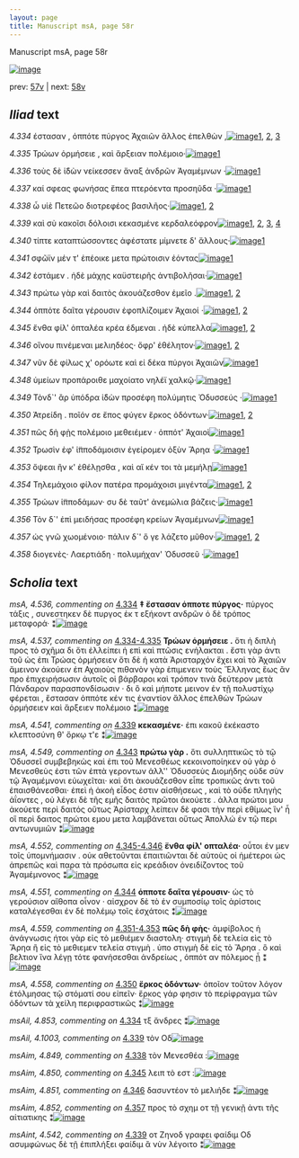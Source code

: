 ```yaml
---
layout: page
title: Manuscript msA, page 58r
---
```


Manuscript msA, page 58r

[![image](http://www.homermultitext.org/iipsrv?OBJ=IIP,1.0&FIF=/project/homer/pyramidal/deepzoom/hmt/vaimg/2017a/VA058RN_0059.tif&WID=100&CVT=JPEG)](http://www.homermultitext.org/ict2/?urn=urn:cite2:hmt:vaimg.2017a:VA058RN_0059)

prev:  [57v](../57v/) | next:  [58v](../58v/)

## *Iliad* text

*4.334* <a id="4.334"/> έστασαν , ὁππότε πύργος Ἀχαιῶν ἄλλος ἐπελθὼν ,[![image](http://www.homermultitext.org/iipsrv?OBJ=IIP,1.0&FIF=/project/homer/pyramidal/deepzoom/hmt/vaimg/2017a/VA058RN_0059.tif&RGN=0.1772,0.2119,0.4344,0.0368&WID=1000&CVT=JPEG)](http://www.homermultitext.org/ict2/?urn=urn:cite2:hmt:vaimg.2017a:VA058RN_0059@0.1772,0.2119,0.4344,0.0368)[1](#msA_4.536), [2](#msA_4.784), [3](#msAil_4.853)

*4.335* <a id="4.335"/> Τρώων ὁρμήσειε , καὶ ἄρξειαν πολέμοιο·[![image](http://www.homermultitext.org/iipsrv?OBJ=IIP,1.0&FIF=/project/homer/pyramidal/deepzoom/hmt/vaimg/2017a/VA058RN_0059.tif&RGN=0.1772,0.2352,0.3804,0.0368&WID=1000&CVT=JPEG)](http://www.homermultitext.org/ict2/?urn=urn:cite2:hmt:vaimg.2017a:VA058RN_0059@0.1772,0.2352,0.3804,0.0368)[1](#msA_4.784)

*4.336* <a id="4.336"/> τοὺς δὲ ἰ̈δὼν νείκεσσεν ἄναξ ἀνδρῶν Ἀγαμέμνων ·[![image](http://www.homermultitext.org/iipsrv?OBJ=IIP,1.0&FIF=/project/homer/pyramidal/deepzoom/hmt/vaimg/2017a/VA058RN_0059.tif&RGN=0.1782,0.2547,0.4284,0.0368&WID=1000&CVT=JPEG)](http://www.homermultitext.org/ict2/?urn=urn:cite2:hmt:vaimg.2017a:VA058RN_0059@0.1782,0.2547,0.4284,0.0368)[1](#msA_4.784)

*4.337* <a id="4.337"/> καί σφεας φωνήσας ἔπεα πτερόεντα προσηῦδα ·[![image](http://www.homermultitext.org/iipsrv?OBJ=IIP,1.0&FIF=/project/homer/pyramidal/deepzoom/hmt/vaimg/2017a/VA058RN_0059.tif&RGN=0.1822,0.2712,0.4364,0.0361&WID=1000&CVT=JPEG)](http://www.homermultitext.org/ict2/?urn=urn:cite2:hmt:vaimg.2017a:VA058RN_0059@0.1822,0.2712,0.4364,0.0361)[1](#msA_4.784)

*4.338* <a id="4.338"/> ὦ υἱὲ Πετεῶο διοτρεφέος βασιλῆος·[![image](http://www.homermultitext.org/iipsrv?OBJ=IIP,1.0&FIF=/project/homer/pyramidal/deepzoom/hmt/vaimg/2017a/VA058RN_0059.tif&RGN=0.1762,0.29,0.3343,0.0361&WID=1000&CVT=JPEG)](http://www.homermultitext.org/ict2/?urn=urn:cite2:hmt:vaimg.2017a:VA058RN_0059@0.1762,0.29,0.3343,0.0361)[1](#msA_4.784), [2](#msAim_4.849)

*4.339* <a id="4.339"/> καὶ σὺ κακοῖσι δόλοισι κεκασμένε κερδαλεόφρον[![image](http://www.homermultitext.org/iipsrv?OBJ=IIP,1.0&FIF=/project/homer/pyramidal/deepzoom/hmt/vaimg/2017a/VA058RN_0059.tif&RGN=0.1722,0.3088,0.4414,0.0361&WID=1000&CVT=JPEG)](http://www.homermultitext.org/ict2/?urn=urn:cite2:hmt:vaimg.2017a:VA058RN_0059@0.1722,0.3088,0.4414,0.0361)[1](#msA_4.784), [2](#msA_4.541), [3](#msAil_4.1003), [4](#msAint_4.542)

*4.340* <a id="4.340"/> τίπτε καταπτώσσοντες ἀφέστατε μίμνετε δ' ἄλλους·[![image](http://www.homermultitext.org/iipsrv?OBJ=IIP,1.0&FIF=/project/homer/pyramidal/deepzoom/hmt/vaimg/2017a/VA058RN_0059.tif&RGN=0.1772,0.3291,0.4154,0.0346&WID=1000&CVT=JPEG)](http://www.homermultitext.org/ict2/?urn=urn:cite2:hmt:vaimg.2017a:VA058RN_0059@0.1772,0.3291,0.4154,0.0346)[1](#msA_4.784)

*4.341* <a id="4.341"/> σφῶϊν μέν τ' ἐπέοικε μετα πρώτοισιν ἐόντας[![image](http://www.homermultitext.org/iipsrv?OBJ=IIP,1.0&FIF=/project/homer/pyramidal/deepzoom/hmt/vaimg/2017a/VA058RN_0059.tif&RGN=0.1792,0.3456,0.4024,0.0346&WID=1000&CVT=JPEG)](http://www.homermultitext.org/ict2/?urn=urn:cite2:hmt:vaimg.2017a:VA058RN_0059@0.1792,0.3456,0.4024,0.0346)[1](#msA_4.784)

*4.342* <a id="4.342"/> ἑστάμεν . ἠδὲ μάχης καϋστειρῆς ἀντιβολῆσαι·[![image](http://www.homermultitext.org/iipsrv?OBJ=IIP,1.0&FIF=/project/homer/pyramidal/deepzoom/hmt/vaimg/2017a/VA058RN_0059.tif&RGN=0.1792,0.3659,0.4184,0.0346&WID=1000&CVT=JPEG)](http://www.homermultitext.org/ict2/?urn=urn:cite2:hmt:vaimg.2017a:VA058RN_0059@0.1792,0.3659,0.4184,0.0346)[1](#msA_4.784)

*4.343* <a id="4.343"/> πρώτω γὰρ καὶ δαιτὸς ἀκουάζεσθον ἐμεῖο .[![image](http://www.homermultitext.org/iipsrv?OBJ=IIP,1.0&FIF=/project/homer/pyramidal/deepzoom/hmt/vaimg/2017a/VA058RN_0059.tif&RGN=0.1612,0.3869,0.3914,0.0346&WID=1000&CVT=JPEG)](http://www.homermultitext.org/ict2/?urn=urn:cite2:hmt:vaimg.2017a:VA058RN_0059@0.1612,0.3869,0.3914,0.0346)[1](#msA_4.784), [2](#msA_4.549)

*4.344* <a id="4.344"/> ὁππότε δαῖτα γέρουσιν ἐφοπλίζοιμεν Ἀχαιοί ·[![image](http://www.homermultitext.org/iipsrv?OBJ=IIP,1.0&FIF=/project/homer/pyramidal/deepzoom/hmt/vaimg/2017a/VA058RN_0059.tif&RGN=0.1762,0.4057,0.4114,0.0285&WID=1000&CVT=JPEG)](http://www.homermultitext.org/ict2/?urn=urn:cite2:hmt:vaimg.2017a:VA058RN_0059@0.1762,0.4057,0.4114,0.0285)[1](#msA_4.551), [2](#msA_4.784)

*4.345* <a id="4.345"/> ἔνθα φίλ' ὀπταλέα κρέα έδμεναι . ἠδὲ κύπελλα[![image](http://www.homermultitext.org/iipsrv?OBJ=IIP,1.0&FIF=/project/homer/pyramidal/deepzoom/hmt/vaimg/2017a/VA058RN_0059.tif&RGN=0.1592,0.4222,0.4384,0.0338&WID=1000&CVT=JPEG)](http://www.homermultitext.org/ict2/?urn=urn:cite2:hmt:vaimg.2017a:VA058RN_0059@0.1592,0.4222,0.4384,0.0338)[1](#msA_4.784), [2](#msAim_4.850)

*4.346* <a id="4.346"/> οἴνου πινέμεναι μελιηδέος· ὄφρ' ἐθέλητον·[![image](http://www.homermultitext.org/iipsrv?OBJ=IIP,1.0&FIF=/project/homer/pyramidal/deepzoom/hmt/vaimg/2017a/VA058RN_0059.tif&RGN=0.1582,0.4418,0.3924,0.0331&WID=1000&CVT=JPEG)](http://www.homermultitext.org/ict2/?urn=urn:cite2:hmt:vaimg.2017a:VA058RN_0059@0.1582,0.4418,0.3924,0.0331)[1](#msA_4.784), [2](#msAim_4.851)

*4.347* <a id="4.347"/> νῦν δὲ φίλως χ' ορόωτε καὶ εἰ δέκα πύργοι Ἀχαιῶν[![image](http://www.homermultitext.org/iipsrv?OBJ=IIP,1.0&FIF=/project/homer/pyramidal/deepzoom/hmt/vaimg/2017a/VA058RN_0059.tif&RGN=0.1722,0.4583,0.4084,0.0353&WID=1000&CVT=JPEG)](http://www.homermultitext.org/ict2/?urn=urn:cite2:hmt:vaimg.2017a:VA058RN_0059@0.1722,0.4583,0.4084,0.0353)[1](#msA_4.784)

*4.348* <a id="4.348"/> ὑμείων προπάροιθε μαχοίατο νηλέϊ χαλκῷ·[![image](http://www.homermultitext.org/iipsrv?OBJ=IIP,1.0&FIF=/project/homer/pyramidal/deepzoom/hmt/vaimg/2017a/VA058RN_0059.tif&RGN=0.1762,0.4771,0.4084,0.0353&WID=1000&CVT=JPEG)](http://www.homermultitext.org/ict2/?urn=urn:cite2:hmt:vaimg.2017a:VA058RN_0059@0.1762,0.4771,0.4084,0.0353)[1](#msA_4.784)

*4.349* <a id="4.349"/> Τὸνδ`' ἂρ ὑπόδρα ἰ̈δὼν προσέφη πολύμητις Ὀδυσσεύς ·[![image](http://www.homermultitext.org/iipsrv?OBJ=IIP,1.0&FIF=/project/homer/pyramidal/deepzoom/hmt/vaimg/2017a/VA058RN_0059.tif&RGN=0.1642,0.4974,0.4525,0.0316&WID=1000&CVT=JPEG)](http://www.homermultitext.org/ict2/?urn=urn:cite2:hmt:vaimg.2017a:VA058RN_0059@0.1642,0.4974,0.4525,0.0316)[1](#msA_4.784)

*4.350* <a id="4.350"/> Ἀτρείδη . ποῖόν σε ἔπος φύγεν ἕρκος ὀδόντων·[![image](http://www.homermultitext.org/iipsrv?OBJ=IIP,1.0&FIF=/project/homer/pyramidal/deepzoom/hmt/vaimg/2017a/VA058RN_0059.tif&RGN=0.1712,0.5154,0.4044,0.0316&WID=1000&CVT=JPEG)](http://www.homermultitext.org/ict2/?urn=urn:cite2:hmt:vaimg.2017a:VA058RN_0059@0.1712,0.5154,0.4044,0.0316)[1](#msA_4.784), [2](#msA_4.558)

*4.351* <a id="4.351"/> πῶς δὴ φῂς πολέμοιο μεθειέμεν · ὁππότ' Ἀχαιοὶ[![image](http://www.homermultitext.org/iipsrv?OBJ=IIP,1.0&FIF=/project/homer/pyramidal/deepzoom/hmt/vaimg/2017a/VA058RN_0059.tif&RGN=0.1692,0.5349,0.4244,0.0316&WID=1000&CVT=JPEG)](http://www.homermultitext.org/ict2/?urn=urn:cite2:hmt:vaimg.2017a:VA058RN_0059@0.1692,0.5349,0.4244,0.0316)[1](#msA_4.784)

*4.352* <a id="4.352"/> Τρωσὶν ἐφ' ἱ̈πποδάμοισιν ἐγείρομεν ὀξὺν Ἄρηα ·[![image](http://www.homermultitext.org/iipsrv?OBJ=IIP,1.0&FIF=/project/homer/pyramidal/deepzoom/hmt/vaimg/2017a/VA058RN_0059.tif&RGN=0.1662,0.5537,0.4244,0.0316&WID=1000&CVT=JPEG)](http://www.homermultitext.org/ict2/?urn=urn:cite2:hmt:vaimg.2017a:VA058RN_0059@0.1662,0.5537,0.4244,0.0316)[1](#msA_4.784)

*4.353* <a id="4.353"/> ὄψεαι ἢν κ' ἐθέλῃσθα , καὶ αἴ κέν τοι τὰ μεμήλῃ[![image](http://www.homermultitext.org/iipsrv?OBJ=IIP,1.0&FIF=/project/homer/pyramidal/deepzoom/hmt/vaimg/2017a/VA058RN_0059.tif&RGN=0.1712,0.5748,0.4344,0.0316&WID=1000&CVT=JPEG)](http://www.homermultitext.org/ict2/?urn=urn:cite2:hmt:vaimg.2017a:VA058RN_0059@0.1712,0.5748,0.4344,0.0316)[1](#msA_4.784)

*4.354* <a id="4.354"/> Τηλεμάχοιο φίλον πατέρα προμάχοισι μιγέντα[![image](http://www.homermultitext.org/iipsrv?OBJ=IIP,1.0&FIF=/project/homer/pyramidal/deepzoom/hmt/vaimg/2017a/VA058RN_0059.tif&RGN=0.1502,0.592,0.4424,0.0323&WID=1000&CVT=JPEG)](http://www.homermultitext.org/ict2/?urn=urn:cite2:hmt:vaimg.2017a:VA058RN_0059@0.1502,0.592,0.4424,0.0323)[1](#msA_4.784), [2](#msA_4.563)

*4.355* <a id="4.355"/> Τρώων ἱ̈πποδάμων· συ δὲ ταῦτ' ἀνεμώλια βάζεις·[![image](http://www.homermultitext.org/iipsrv?OBJ=IIP,1.0&FIF=/project/homer/pyramidal/deepzoom/hmt/vaimg/2017a/VA058RN_0059.tif&RGN=0.1612,0.6108,0.4444,0.0323&WID=1000&CVT=JPEG)](http://www.homermultitext.org/ict2/?urn=urn:cite2:hmt:vaimg.2017a:VA058RN_0059@0.1612,0.6108,0.4444,0.0323)[1](#msA_4.784)

*4.356* <a id="4.356"/> Τὸν δ`' ἐπὶ μειδήσας προσέφη κρείων Ἀγαμέμνων[![image](http://www.homermultitext.org/iipsrv?OBJ=IIP,1.0&FIF=/project/homer/pyramidal/deepzoom/hmt/vaimg/2017a/VA058RN_0059.tif&RGN=0.1592,0.6289,0.4444,0.0323&WID=1000&CVT=JPEG)](http://www.homermultitext.org/ict2/?urn=urn:cite2:hmt:vaimg.2017a:VA058RN_0059@0.1592,0.6289,0.4444,0.0323)[1](#msA_4.784)

*4.357* <a id="4.357"/> ὡς γνῶ χωομένοιο· πάλιν δ`' ὅ γε λάζετο μῦθον·[![image](http://www.homermultitext.org/iipsrv?OBJ=IIP,1.0&FIF=/project/homer/pyramidal/deepzoom/hmt/vaimg/2017a/VA058RN_0059.tif&RGN=0.1471,0.6499,0.4364,0.0293&WID=1000&CVT=JPEG)](http://www.homermultitext.org/ict2/?urn=urn:cite2:hmt:vaimg.2017a:VA058RN_0059@0.1471,0.6499,0.4364,0.0293)[1](#msA_4.784), [2](#msAim_4.852)

*4.358* <a id="4.358"/> διογενὲς· Λαερτιάδη · πολυμήχαν' Ὀδυσσεῦ ·[![image](http://www.homermultitext.org/iipsrv?OBJ=IIP,1.0&FIF=/project/homer/pyramidal/deepzoom/hmt/vaimg/2017a/VA058RN_0059.tif&RGN=0.1552,0.6657,0.4194,0.0293&WID=1000&CVT=JPEG)](http://www.homermultitext.org/ict2/?urn=urn:cite2:hmt:vaimg.2017a:VA058RN_0059@0.1552,0.6657,0.4194,0.0293)[1](#msA_4.784)

## *Scholia* text

*msA, 4.536, commenting on* [4.334](#4.334)  <a id="msA_4.536"/> **‡ ἔστασαν ὁπποτε πύργος·** πύργος τάξις , συνεστηκεν δὲ πυργος ἐκ τ εξήκοντ ανδρῶν ὁ δὲ τρόπος μεταφορά· ⁑[![image](http://www.homermultitext.org/iipsrv?OBJ=IIP,1.0&FIF=/project/homer/pyramidal/deepzoom/hmt/vaimg/2017a/VA058RN_0059.tif&RGN=0.17999263,0.10539419,0.55545321,0.02116183&WID=1000&CVT=JPEG)](http://www.homermultitext.org/ict2/?urn=urn:cite2:hmt:vaimg.2017a:VA058RN_0059@0.17999263,0.10539419,0.55545321,0.02116183)

*msA, 4.537, commenting on* [4.334-4.335](#4.334-4.335)  <a id="msA_4.537"/> **Τρώων ὁρμήσειε .** ὅτι ἡ διπλὴ προς τὸ σχῆμα δι ὅτι ἐλλείπει ἡ επὶ καὶ πτῶσις ενήλακται . ἔστι γὰρ ἀντι τοῦ ὡς ἐπι Τρώας ὀρμήσειεν ὅτι δὲ ἡ κατὰ Ἀρισταρχόν ἔχει καὶ τὸ Ἀχαιῶν ἄμεινον ἀκούειν ἐπ Αχαιοὺς πιθανὸν γὰρ ἐπιμενειν τοὺς Ἕλληνας ἕως ἂν προ ἐπιχειρήσωσιν ἀυτοῖς οἱ βάρβαροι καὶ τρόπον τινὰ δεύτερον μετὰ Πάνδαρον παρασπονδίσωσιν · δι ὃ καὶ μήποτε μεινον ἐν τῇ πολυστίχῳ φέρεται , ἕστασαν ὁππότε κέν τις ἐναντίον ἄλλος ἐπελθὼν Τρώων ὁρμήσειεν καὶ ἄρξειεν πολέμοιο ⁑[![image](http://www.homermultitext.org/iipsrv?OBJ=IIP,1.0&FIF=/project/homer/pyramidal/deepzoom/hmt/vaimg/2017a/VA058RN_0059.tif&RGN=0.17557111,0.11991701,0.61403832,0.05892116&WID=1000&CVT=JPEG)](http://www.homermultitext.org/ict2/?urn=urn:cite2:hmt:vaimg.2017a:VA058RN_0059@0.17557111,0.11991701,0.61403832,0.05892116)

*msA, 4.541, commenting on* [4.339](#4.339)  <a id="msA_4.541"/> **κεκασμένε·** ἐπι κακοῦ ἐκέκαστο κλεπτοσύνη θ' ὅρκῳ τ'ε ⁑[![image](http://www.homermultitext.org/iipsrv?OBJ=IIP,1.0&FIF=/project/homer/pyramidal/deepzoom/hmt/vaimg/2017a/VA058RN_0059.tif&RGN=0.27947679,0.16846473,0.37140752,0.01327801&WID=1000&CVT=JPEG)](http://www.homermultitext.org/ict2/?urn=urn:cite2:hmt:vaimg.2017a:VA058RN_0059@0.27947679,0.16846473,0.37140752,0.01327801)

*msA, 4.549, commenting on* [4.343](#4.343)  <a id="msA_4.549"/> **πρώτω γὰρ .** ὅτι συλληπτικῶς τὸ τῷ Ὀδυσσεῖ συμβεβηκὼς καὶ ἐπι τοῦ Μενεσθέως κεκοινοποίηκεν οὐ γὰρ ὁ Μενεσθεὺς ἐστι τῶν ἑπτὰ γεροντων ἀλλ'' Ὀδυσσεὺς Διομήδης οὐδε σὺν τῷ Ἀγαμέμνονι εὐωχεῖται· καὶ ὅτι ἀκουάζεσθον εἶπε τροπικῶς ἀντι τοῦ ἐπαισθάνεσθαι· ἐπεὶ ἡ ἀκοὴ εἶδος ἐστιν αἰσθήσεως , καὶ τὸ οὐδε πληγὴς ἀΐοντες , οὐ λέγει δὲ τῆς εμῆς δαιτὸς πρῶτοι ἀκούετε . ἀλλα πρώτοι μου ἀκούετε περὶ δαιτός οὔτως Ἀρίσταρχ λείπειν δὲ φασι τὴν περὶ εθίμως ἵν' ἦ οἳ περὶ δαιτος πρώτοι εμου μετα λαμβάνεται οὕτως Ἀπολλώ ἐν τῷ περι αντωνυμιῶν ⁑[![image](http://www.homermultitext.org/iipsrv?OBJ=IIP,1.0&FIF=/project/homer/pyramidal/deepzoom/hmt/vaimg/2017a/VA058RN_0059.tif&RGN=0.17667649,0.17302905,0.62564480,0.13734440&WID=1000&CVT=JPEG)](http://www.homermultitext.org/ict2/?urn=urn:cite2:hmt:vaimg.2017a:VA058RN_0059@0.17667649,0.17302905,0.62564480,0.13734440)

*msA, 4.552, commenting on* [4.345-4.346](#4.345-4.346)  <a id="msA_4.552"/> **ἔνθα φίλ' οπταλέα·** οὗτοι ἐν μεν τοῖς ὑπομνήμασιν . οὐκ αθετοῦνται ἐπαιτιῶνται δὲ αὐτοὺς οἱ ἡμέτεροι ὡς ἀπρεπῶς καὶ παρα τὰ πρόσωπα εἰς κρεάδιον ὀνειδίζοντος τοῦ Ἀγαμέμνονος ⁑[![image](http://www.homermultitext.org/iipsrv?OBJ=IIP,1.0&FIF=/project/homer/pyramidal/deepzoom/hmt/vaimg/2017a/VA058RN_0059.tif&RGN=0.60482682,0.30912863,0.19380987,0.07939142&WID=1000&CVT=JPEG)](http://www.homermultitext.org/ict2/?urn=urn:cite2:hmt:vaimg.2017a:VA058RN_0059@0.60482682,0.30912863,0.19380987,0.07939142)

*msA, 4.551, commenting on* [4.344](#4.344)  <a id="msA_4.551"/> **ὁπποτε δαῖτα γέρουσιν·** ὡς τὸ γερούσιον αἴθοπα οἶνον · αἰσχρον δὲ τὸ ἐν συμποσίῳ τοῖς ἀρίστοις καταλέγεσθαι ἐν δὲ πολέμῳ τοῖς ἐσχάτοις ⁑[![image](http://www.homermultitext.org/iipsrv?OBJ=IIP,1.0&FIF=/project/homer/pyramidal/deepzoom/hmt/vaimg/2017a/VA058RN_0059.tif&RGN=0.59727340,0.38284924,0.21002211,0.05435685&WID=1000&CVT=JPEG)](http://www.homermultitext.org/ict2/?urn=urn:cite2:hmt:vaimg.2017a:VA058RN_0059@0.59727340,0.38284924,0.21002211,0.05435685)

*msA, 4.559, commenting on* [4.351-4.353](#4.351-4.353)  <a id="msA_4.559"/> **πῶς δὴ φὴς·** ἀμφίβολος ἡ ἀνάγνωσις ήτοι γὰρ εἰς τὸ μεθιέμεν διαστολη· στιγμὴ δὲ τελεία εὶς τὸ Ἄρηα ἢ εἰς τὸ μεθιεμεν τελεία στιγμὴ . ὑπο στιγμὴ δὲ εἰς τὸ Ἄρηα . ὃ καὶ βελτιον ἵνα λέγῃ τότε φανήσεσθαι ἀνδρείως , ὁππότ αν πόλεμος ᾖ ⁑[![image](http://www.homermultitext.org/iipsrv?OBJ=IIP,1.0&FIF=/project/homer/pyramidal/deepzoom/hmt/vaimg/2017a/VA058RN_0059.tif&RGN=0.59616802,0.43167358,0.20633751,0.08409405&WID=1000&CVT=JPEG)](http://www.homermultitext.org/ict2/?urn=urn:cite2:hmt:vaimg.2017a:VA058RN_0059@0.59616802,0.43167358,0.20633751,0.08409405)

*msA, 4.558, commenting on* [4.350](#4.350)  <a id="msA_4.558"/> **ἕρκος ὀδόντων·** ὁποῖον τοῦτον λόγον ἐτόλμησας τῷ στόματί σου εἰπεῖν· ἕρκος γάρ φησιν τὸ περίφραγμα τῶν ὀδόντων τὰ χείλη περιφραστικῶς ⁑[![image](http://www.homermultitext.org/iipsrv?OBJ=IIP,1.0&FIF=/project/homer/pyramidal/deepzoom/hmt/vaimg/2017a/VA058RN_0059.tif&RGN=0.60851142,0.57427386,0.17999263,0.07897649&WID=1000&CVT=JPEG)](http://www.homermultitext.org/ict2/?urn=urn:cite2:hmt:vaimg.2017a:VA058RN_0059@0.60851142,0.57427386,0.17999263,0.07897649)

*msAil, 4.853, commenting on* [4.334](#4.334)  <a id="msAil_4.853"/> τξ ἄνδρες ⁑[![image](http://www.homermultitext.org/iipsrv?OBJ=IIP,1.0&FIF=/project/homer/pyramidal/deepzoom/hmt/vaimg/2017a/VA058RN_0059.tif&RGN=0.36514370,0.21147994,0.05084746,0.01493776&WID=1000&CVT=JPEG)](http://www.homermultitext.org/ict2/?urn=urn:cite2:hmt:vaimg.2017a:VA058RN_0059@0.36514370,0.21147994,0.05084746,0.01493776)

*msAil, 4.1003, commenting on* [4.339](#4.339)  <a id="msAil_4.1003"/> τὸν Οδ[![image](http://www.homermultitext.org/iipsrv?OBJ=IIP,1.0&FIF=/project/homer/pyramidal/deepzoom/hmt/vaimg/2017a/VA058RN_0059.tif&RGN=0.545,0.3138,0.023,0.0135&WID=1000&CVT=JPEG)](http://www.homermultitext.org/ict2/?urn=urn:cite2:hmt:vaimg.2017a:VA058RN_0059@0.545,0.3138,0.023,0.0135)

*msAim, 4.849, commenting on* [4.338](#4.338)  <a id="msAim_4.849"/> τὸν Μενεσθέα :[![image](http://www.homermultitext.org/iipsrv?OBJ=IIP,1.0&FIF=/project/homer/pyramidal/deepzoom/hmt/vaimg/2017a/VA058RN_0059.tif&RGN=0.51529108,0.30124481,0.05213707,0.00982019&WID=1000&CVT=JPEG)](http://www.homermultitext.org/ict2/?urn=urn:cite2:hmt:vaimg.2017a:VA058RN_0059@0.51529108,0.30124481,0.05213707,0.00982019)

*msAim, 4.850, commenting on* [4.345](#4.345)  <a id="msAim_4.850"/> λειπ τὸ εστ :[![image](http://www.homermultitext.org/iipsrv?OBJ=IIP,1.0&FIF=/project/homer/pyramidal/deepzoom/hmt/vaimg/2017a/VA058RN_0059.tif&RGN=0.57056006,0.42448133,0.03039794,0.00968188&WID=1000&CVT=JPEG)](http://www.homermultitext.org/ict2/?urn=urn:cite2:hmt:vaimg.2017a:VA058RN_0059@0.57056006,0.42448133,0.03039794,0.00968188)

*msAim, 4.851, commenting on* [4.346](#4.346)  <a id="msAim_4.851"/> δασυντέον τὸ μελιἡδε ⁑[![image](http://www.homermultitext.org/iipsrv?OBJ=IIP,1.0&FIF=/project/homer/pyramidal/deepzoom/hmt/vaimg/2017a/VA058RN_0059.tif&RGN=0.54292557,0.44937759,0.04882093,0.01784232&WID=1000&CVT=JPEG)](http://www.homermultitext.org/ict2/?urn=urn:cite2:hmt:vaimg.2017a:VA058RN_0059@0.54292557,0.44937759,0.04882093,0.01784232)

*msAim, 4.852, commenting on* [4.357](#4.357)  <a id="msAim_4.852"/> προς τὸ σχημ οτ τῇ γενικῇ ἀντι τῆς αἰτιατικης ⁑[![image](http://www.homermultitext.org/iipsrv?OBJ=IIP,1.0&FIF=/project/homer/pyramidal/deepzoom/hmt/vaimg/2017a/VA058RN_0059.tif&RGN=0.55342668,0.66984786,0.06282240,0.03554633&WID=1000&CVT=JPEG)](http://www.homermultitext.org/ict2/?urn=urn:cite2:hmt:vaimg.2017a:VA058RN_0059@0.55342668,0.66984786,0.06282240,0.03554633)

*msAint, 4.542, commenting on* [4.339](#4.339)  <a id="msAint_4.542"/> οτ Ζηνοδ γραφει φαίδιμ Οδ ασυμφώνως δὲ τῇ ἐπιπλήξει φαίδιμ ἂ νὺν λέγοιτο ⁑[![image](http://www.homermultitext.org/iipsrv?OBJ=IIP,1.0&FIF=/project/homer/pyramidal/deepzoom/hmt/vaimg/2017a/VA058RN_0059.tif&RGN=0.11901253,0.31341632,0.06190125,0.04591978&WID=1000&CVT=JPEG)](http://www.homermultitext.org/ict2/?urn=urn:cite2:hmt:vaimg.2017a:VA058RN_0059@0.11901253,0.31341632,0.06190125,0.04591978)